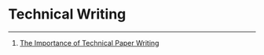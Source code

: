 # Technical Writing

---



1. [The Importance of Technical Paper Writing](https://ewh.ieee.org/soc/emcs/acstrial/newsletters/summer10/TechPaperWriting.html)
